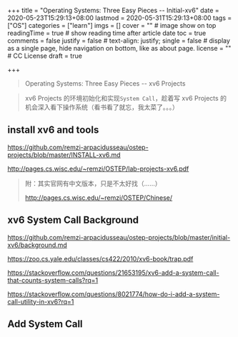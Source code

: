 +++
title = "Operating Systems: Three Easy Pieces -- Initial-xv6"
date = 2020-05-23T15:29:13+08:00
lastmod = 2020-05-31T15:29:13+08:00
tags = ["OS"]
categories = ["learn"]
imgs = []
cover = ""  # image show on top
readingTime = true  # show reading time after article date
toc = true
comments = false
justify = false  # text-align: justify;
single = false  # display as a single page, hide navigation on bottom, like as about page.
license = ""  # CC License
draft = true

+++

> Operating Systems: Three Easy Pieces -- xv6 Projects

<!--more-->

> xv6 Projects 的环境初始化和实现`System Call`，趁着写 xv6 Projects 的机会深入看下操作系统（看书看了就忘，我太菜了。。。）

## install xv6 and tools

https://github.com/remzi-arpacidusseau/ostep-projects/blob/master/INSTALL-xv6.md

http://pages.cs.wisc.edu/~remzi/OSTEP/lab-projects-xv6.pdf

> 附：其实官网有中文版本，只是不太好找（......）
>
> http://pages.cs.wisc.edu/~remzi/OSTEP/Chinese/

## xv6 System Call Background

https://github.com/remzi-arpacidusseau/ostep-projects/blob/master/initial-xv6/background.md

https://zoo.cs.yale.edu/classes/cs422/2010/xv6-book/trap.pdf

https://stackoverflow.com/questions/21653195/xv6-add-a-system-call-that-counts-system-calls?rq=1

https://stackoverflow.com/questions/8021774/how-do-i-add-a-system-call-utility-in-xv6?rq=1

## Add System Call

